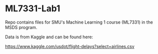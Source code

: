 # ML7331-Lab1

Repo contains files for SMU's Machine Learning 1 course (ML7331) in the MSDS program.


Data is from Kaggle and can be found here:

  https://www.kaggle.com/usdot/flight-delays?select=airlines.csv
